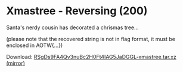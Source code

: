 # Xmastree - Reversing (200)

Santa's nerdy cousin has decorated a chrismas tree...

(please note that the recovered string is not in flag format, it must be enclosed in AOTW{...})

Download: [RSgDs9FA4Qv3nuBc2H0Ft4IAG5JaDGGL-xmastree.tar.xz](https://s3.amazonaws.com/advent2018/RSgDs9FA4Qv3nuBc2H0Ft4IAG5JaDGGL-xmastree.tar.xz) [(mirror)](./static/RSgDs9FA4Qv3nuBc2H0Ft4IAG5JaDGGL-xmastree.tar.xz)

